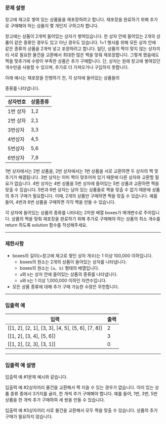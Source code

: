 ### **문제 설명**

창고에 재고로 쌓여 있는 상품들을 재포장하려고 합니다. 재포장을 완료하기 위해 추가로 구매해야 하는 상품이 몇 개인지 구하고자 합니다.

창고에는 상품이 2개씩 들어있는 상자가 쌓여있습니다. 한 상자 안에 들어있는 2개의 상품이 같은 종류인 경우도 있고 아닌 경우도 있습니다. 1+1 행사를 위해 모든 상자 안에 같은 종류의 상품을 2개씩 넣고 포장하려고 합니다. 일단, 상품의 짝이 맞지 않는 상자끼리 서로 필요한 물건을 교환해서 최대한 많은 짝을 맞춰 재포장합니다. 그렇게 했음에도 짝을 맞추기에 수량이 부족한 상품은 추가 구매합니다. 단, 상자는 원래 창고에 쌓여있던 개수만큼 사용할 수 있으며, 추가로 더 가져오거나 구입하지 못합니다.

아래 예시는 재포장을 진행하기 전, 각 상자에 들어있는 상품들의 

종류를 나타냅니다.

| 상자번호 | 상품종류 |
| -------- | -------- |
| 1번 상자 | 1,2      |
| 2번 상자 | 2,1      |
| 3번상자  | 3,3      |
| 4번상자  | 4,5      |
| 5번상자  | 5,6      |
| 6번상자  | 7,8      |

1번 상자에서는 2번 상품을, 2번 상자에서는 1번 상품을 서로 교환하면 두 상자의 짝 맞추기가 해결됩니다. 3번 상자는 이미 짝이 맞추어져 있기 때문에 다른 상자와 교환할 필요가 없습니다. 4번 상자는 4번 상품을 5번 상자에 들어있는 5번 상품과 교환하면 짝을 맞출 수 있습니다. 5번과 6번 상자는 남아 있는 상품들로 짝을 맞출 수 없기 때문에 상품의 추가 구매가 필요합니다. 이때, 2개의 상품만 구매하면 짝을 맞출 수 있습니다. 예를 들어, 4번과 6번 상품을 구매하면 각각 짝을 만들 수 있습니다.

각 상자에 들어있는 상품의 종류를 나타내는 2차원 배열 boxes가 매개변수로 주어집니다. 상품의 짝을 맞춰 재포장을 완료하기 위해 추가로 구매해야 하는 상품의 최소 개수를 return 하도록 solution 함수를 작성해주세요.

------

### 제한사항

- boxes의 길이(=창고에 재고로 쌓인 상자 개수)는 1 이상 100,000 이하입니다.
  - boxes의 원소는 2개의 상품이 들어있는 상자를 나타냅니다.
  - boxes의 원소는 `[a, b]` 형태의 배열입니다.
  - `a`와 `b`는 상자 안에 들어있는 상품의 종류를 나타냅니다.
  - `a`와 `b`는 1 이상 1,000,000 이하인 자연수입니다.
- 모든 상품 종류에 대해 추가 구매 가능한 수량은 무한합니다.

------

### 입출력 예

| 입력                                             | 출력 |
| ------------------------------------------------ | ---- |
| [[1, 2], [2, 1], [3, 3], [4, 5], [5, 6], [7, 8]] | 2    |
| [[1, 2], [3, 4], [5, 6]]                         | 3    |
| [[1, 2], [2, 3], [3, 1]]                         | 0    |

------

### 입출력 예 설명

입출력 예 #1문제 예시와 같습니다.

입출력 예 #2상자끼리 물건을 교환해서 짝 지을 수 있는 경우가 없습니다. 이미 있는 상품 종류 중에서 3가지를 골라, 한 개씩 추가 구매해야 합니다. 예를 들어, 1번, 3번, 5번 상품을 한 개씩 추가 구매하여 세 쌍을 만들 수 있습니다.

입출력 예 #3상자끼리 서로 물건을 교환해서 모두 짝을 맞출 수 있습니다. 상품의 추가 구매가 필요하지 않습니다.